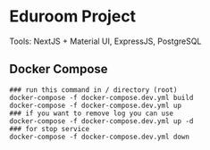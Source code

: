 # Eduroom Project

Tools: NextJS + Material UI, ExpressJS, PostgreSQL

## Docker Compose

```
### run this command in / directory (root)
docker-compose -f docker-compose.dev.yml build
docker-compose -f docker-compose.dev.yml up
### if you want to remove log you can use 
docker-compose -f docker-compose.dev.yml up -d  
### for stop service
docker-compose -f docker-compose.dev.yml down
```